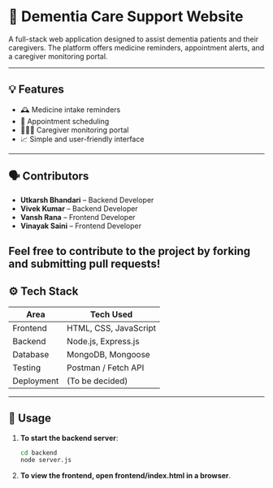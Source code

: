 # 💊 Dementia Care Support Website

A full-stack web application designed to assist dementia patients and their caregivers. The platform offers medicine reminders, appointment alerts, and a caregiver monitoring portal.

---

## 💡 Features

- 🕰️ Medicine intake reminders
- 📅 Appointment scheduling
- 🧑‍🤝‍🧑 Caregiver monitoring portal
- 📈 Simple and user-friendly interface

---
## 🗣️ **Contributors**

- **Utkarsh Bhandari** – Backend Developer
- **Vivek Kumar** – Backend Developer
- **Vansh Rana** – Frontend Developer
- **Vinayak Saini** – Frontend Developer

Feel free to contribute to the project by forking and submitting pull requests!
---
## ⚙️ Tech Stack

| Area        | Tech Used                |
|-------------|--------------------------|
| Frontend    | HTML, CSS, JavaScript    |
| Backend     | Node.js, Express.js      |
| Database    | MongoDB, Mongoose        |
| Testing     | Postman / Fetch API      |
| Deployment  | (To be decided)          |

---

## 📝 Usage

1. **To start the backend server**:

   ```bash
   cd backend
   node server.js

2. **To view the frontend, open frontend/index.html in a browser**.



